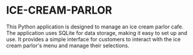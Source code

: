 # ICE-CREAM-PARLOR
 This Python application is designed to manage an ice cream parlor cafe. The application uses SQLite for data storage, making it easy to set up and use. It provides a simple interface for customers to interact with the ice cream parlor's menu and manage their selections.

